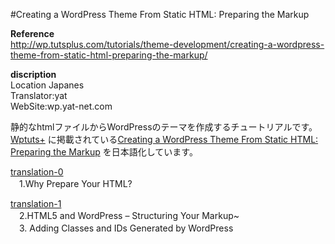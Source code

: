 #Creating a WordPress Theme From Static HTML: Preparing the Markup

**Reference**  
http://wp.tutsplus.com/tutorials/theme-development/creating-a-wordpress-theme-from-static-html-preparing-the-markup/

**discription**  
Location Japanes  
Translator:yat  
WebSite:wp.yat-net.com

静的なhtmlファイルからWordPressのテーマを作成するチュートリアルです。  
[Wptuts+](http://wp.tutsplus.com/) に掲載されている[Creating a WordPress Theme From Static HTML: Preparing the Markup](http://wp.tutsplus.com/tutorials/theme-development/creating-a-wordpress-theme-from-static-html-preparing-the-markup/) を日本語化しています。  
  
[translation-0](https://github.com/yat8823jp/tuts_wp_from_statichtml/blob/master/translation-0.md)  
　1.Why Prepare Your HTML?

[translation-1](https://github.com/yat8823jp/tuts_wp_from_statichtml/blob/master/translation-1.md)   
　2.HTML5 and WordPress – Structuring Your Markup~  
　3. Adding Classes and IDs Generated by WordPress